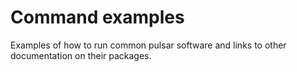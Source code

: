 # Command examples

Examples of how to run common pulsar software and links to other documentation on their packages.